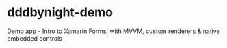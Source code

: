# dddbynight-demo
Demo app - Intro to Xamarin Forms, with MVVM, custom renderers &amp; native embedded controls

